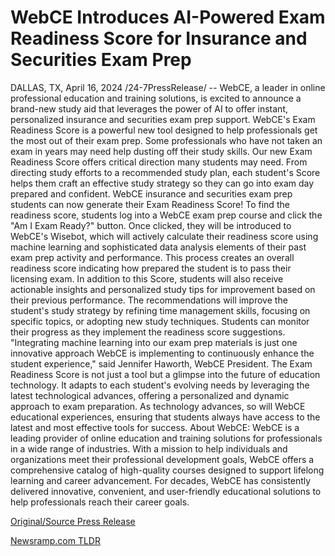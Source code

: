 # WebCE Introduces AI-Powered Exam Readiness Score for Insurance and Securities Exam Prep

DALLAS, TX, April 16, 2024 /24-7PressRelease/ -- WebCE, a leader in online professional education and training solutions, is excited to announce a brand-new study aid that leverages the power of AI to offer instant, personalized insurance and securities exam prep support.   WebCE's Exam Readiness Score is a powerful new tool designed to help professionals get the most out of their exam prep. Some professionals who have not taken an exam in years may need help dusting off their study skills. Our new Exam Readiness Score offers critical direction many students may need. From directing study efforts to a recommended study plan, each student's Score helps them craft an effective study strategy so they can go into exam day prepared and confident.   WebCE insurance and securities exam prep students can now generate their Exam Readiness Score! To find the readiness score, students log into a WebCE exam prep course and click the "Am I Exam Ready?" button. Once clicked, they will be introduced to WebCE's Wisebot, which will actively calculate their readiness score using machine learning and sophisticated data analysis elements of their past exam prep activity and performance. This process creates an overall readiness score indicating how prepared the student is to pass their licensing exam.   In addition to this Score, students will also receive actionable insights and personalized study tips for improvement based on their previous performance. The recommendations will improve the student's study strategy by refining time management skills, focusing on specific topics, or adopting new study techniques. Students can monitor their progress as they implement the readiness score suggestions.   "Integrating machine learning into our exam prep materials is just one innovative approach WebCE is implementing to continuously enhance the student experience," said Jennifer Haworth, WebCE President.  The Exam Readiness Score is not just a tool but a glimpse into the future of education technology. It adapts to each student's evolving needs by leveraging the latest technological advances, offering a personalized and dynamic approach to exam preparation. As technology advances, so will WebCE educational experiences, ensuring that students always have access to the latest and most effective tools for success.  About WebCE: WebCE is a leading provider of online education and training solutions for professionals in a wide range of industries. With a mission to help individuals and organizations meet their professional development goals, WebCE offers a comprehensive catalog of high-quality courses designed to support lifelong learning and career advancement. For decades, WebCE has consistently delivered innovative, convenient, and user-friendly educational solutions to help professionals reach their career goals. 

[Original/Source Press Release](https://www.24-7pressrelease.com/press-release/510076/webce-introduces-ai-powered-exam-readiness-score-for-insurance-and-securities-exam-prep) 

[Newsramp.com TLDR](https://newsramp.com/None) 